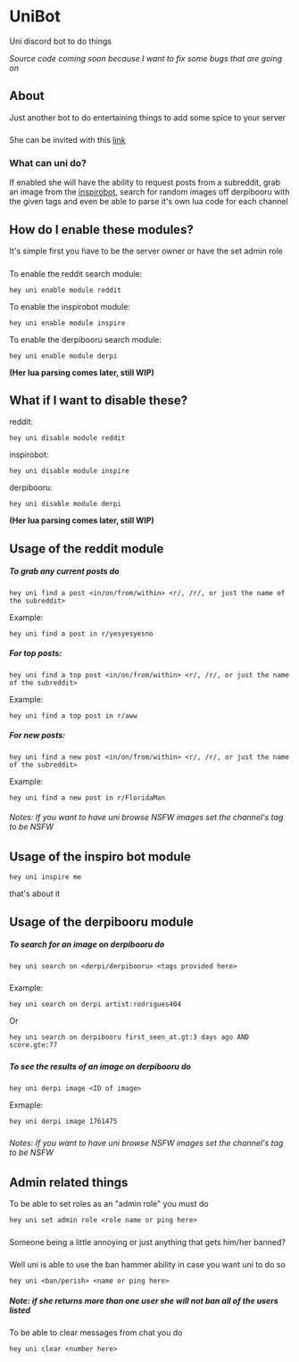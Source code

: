 # UniBot
Uni discord bot to do things

*Source code coming soon because I want to fix some bugs that are going on*

## About
Just another bot to do entertaining things to add some spice to your server
#####
She can be invited with this [link](https://discordapp.com/oauth2/authorize?client_id=462421724659580950&scope=bot&permissions=535948390)

### What can uni do?
If enabled she will have the ability to request posts from a subreddit, grab an image from the [inspirobot](http://inspirobot.me/), search for random images off derpibooru with the given tags and even be able to parse it's own lua code for each channel

## How do I enable these modules?
It's simple first you have to be the server owner or have the set admin role
#####
To enable the reddit search module: 
```
hey uni enable module reddit
```
To enable the inspirobot module: 
```
hey uni enable module inspire
```
To enable the derpibooru search module: 
```
hey uni enable module derpi
```
**(Her lua parsing comes later, still WIP)**

## What if I want to disable these?
reddit:
```
hey uni disable module reddit
```
inspirobot:
```
hey uni disable module inspire
```
derpibooru:
```
hey uni disable module derpi
```

**(Her lua parsing comes later, still WIP)**
#####

## Usage of the reddit module
##### To grab any current posts do 
```
hey uni find a post <in/on/from/within> <r/, /r/, or just the name of the subreddit>
```
Example:
```
hey uni find a post in r/yesyesyesno
```

##### For top posts:

```
hey uni find a top post <in/on/from/within> <r/, /r/, or just the name of the subreddit>
```
Example:
```
hey uni find a top post in r/aww
```

##### For new posts:

```
hey uni find a new post <in/on/from/within> <r/, /r/, or just the name of the subreddit>
```
Example:
```
hey uni find a new post in r/FloridaMan
```
###### Notes: If you want to have uni browse NSFW images set the channel's tag to be NSFW
## Usage of the inspiro bot module
```
hey uni inspire me
```
that's about it

#####
## Usage of the derpibooru module
##### To search for an image on derpibooru do
```
hey uni search on <derpi/derpibooru> <tags provided here>
```
#####


Example:
```
hey uni search on derpi artist:rodrigues404
```
Or
```
hey uni search on derpibooru first_seen_at.gt:3 days ago AND score.gte:77
```
#####
#####
##### To see the results of an image on derpibooru do
```
hey uni derpi image <ID of image>
```
Exmaple:
```
hey uni derpi image 1761475
```
#####
###### Notes: If you want to have uni browse NSFW images set the channel's tag to be NSFW

## Admin related things
To be able to set roles as an "admin role" you must do
```
hey uni set admin role <role name or ping here>
```
#####
Someone being a little annoying or just anything that gets him/her banned?
#####
Well uni is able to use the ban hammer ability in case you want uni to do so
```
hey uni <ban/perish> <name or ping here>
```
##### Note: if she returns more than one user she will not ban all of the users listed
To be able to clear messages from chat you do
```
hey uni clear <number here>
```
